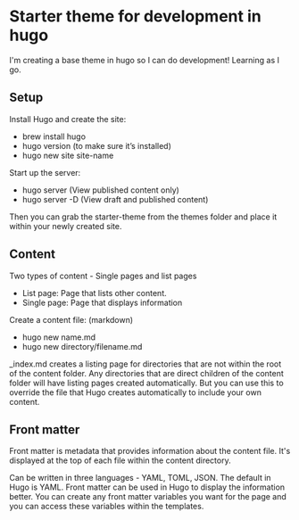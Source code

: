 # Starter theme for development in hugo

I'm creating a base theme in hugo so I can do development! Learning as I go. 
## Setup
Install Hugo and create the site:
- brew install hugo
- hugo version (to make sure it’s installed)
- hugo new site site-name

Start up the server:
- hugo server (View published content only)
- hugo server -D (View draft and published content)

Then you can grab the starter-theme from the themes folder and place it within your newly created site.

## Content
Two types of content - Single pages and list pages
- List page: Page that lists other content.
- Single page: Page that displays information

Create a content file: (markdown)
- hugo new name.md
- hugo new directory/filename.md

_index.md creates a listing page for directories that are not within the root of the content folder. Any directories that are direct children of the content folder will have listing pages created automatically. But you can use this to override the file that Hugo creates automatically to include your own content. 

## Front matter
Front matter is metadata that provides information about the content file. It's displayed at the top of each file within the content directory. 

Can be written in three languages - YAML, TOML, JSON. The default in Hugo is YAML. 
Front matter can be used in Hugo to display the information better. 
You can create any front matter variables you want for the page and you can access these variables within the templates. 